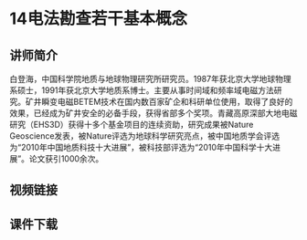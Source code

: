 # 14电法勘查若干基本概念

## 讲师简介
白登海，中国科学院地质与地球物理研究所研究员。1987年获北京大学地球物理系硕士，1991年获北京大学地质系博士。主要从事时间域和频率域电磁方法研究。矿井瞬变电磁BETEM技术在国内数百家矿企和科研单位使用，取得了良好的效果，已经成为矿井安全的必备手段，获得省部多个奖项。青藏高原深部大地电磁研究（EHS3D）获得十多个基金项目的连续资助，研究成果被Nature Geoscience发表，被Nature评选为地球科学研究亮点，被中国地质学会评选为“2010年中国地质科技十大进展”，被科技部评选为“2010年中国科学十大进展”。论文获引1000余次。

## 视频链接


## 课件下载
